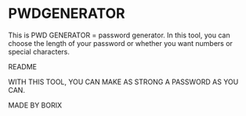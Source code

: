 # PWDGENERATOR
This is PWD GENERATOR = password generator. In this tool, you can choose the length of your password or whether you want numbers or special characters.

README 

WITH THIS TOOL, YOU CAN MAKE AS STRONG A PASSWORD AS YOU CAN. 

MADE BY BORIX

